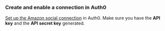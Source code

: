### Create and enable a connection in Auth0
[Set up the Amazon social connection](/dashboard/guides/connections/set-up-connections-social) in Auth0. Make sure you have the **API key** and the **API secret key** generated.
